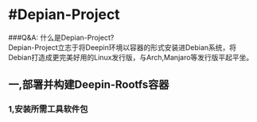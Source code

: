 # #Depian-Project
###Q&A: 什么是Depian-Project?<br>
Depian-Project立志于将Deepin环境以容器的形式安装进Debian系统，将Debian打造成更完美好用的Linux发行版，与Arch,Manjaro等发行版平起平坐。<br>
## 一,部署并构建Deepin-Rootfs容器

### 1,安装所需工具软件包

